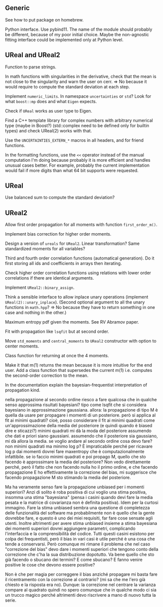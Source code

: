 ## Generic

See how to put package on homebrew.

Python interface. Use pybind11. The name of the module should probably be
different, because of my poor initial choice. Maybe the non-agnostic fitting
interface could be implemented only at Python level.

## UReal and UReal2

Function to parse strings.

In math functions with singularities in the derivative, check that the mean is
not close to the singularity and warn the user on cerr. => No because it
would require to compute the standard deviation at each step.

Implement `numeric_limits`. In namespace `uncertainties` or `std`? Look for what
`boost::mp` does and what `Eigen` expects.

Check if `UReal` works as user type to Eigen.

Find a C++ template library for complex numbers with arbitrary numerical type
(maybe in Boost?) (std::complex need to be defined only for builtin types) and
check UReal(2) works with that.

Use the `UNCERTAINTIES_EXTERN_*` macros in all headers, and for friend
functions.

In the formatting functions, use the `<<` operator instead of the manual
computation I'm doing because probably it is more efficient and handles
unusual cases better. For example, probably the current implementation would
fail if more digits than what 64 bit supports were requested.

## UReal

Use balanced sum to compute the standard deviation?

## UReal2

Allow first order propagation for all moments with function `first_order_m()`.

Implement bias correction for higher order moments.

Design a version of `ureals` for `UReal2`. Linear transformation? Same
standardized moments for all variables?

Third and fourth order correlation functions (automatical generation). Do it
first storing all ids and coefficients in arrays then iterating.

Check higher order correlation functions using relations with lower order
correlations if there are identical arguments.

Implement `UReal2::binary_assign`.

Think a sensible interface to allow inplace unary operations (implement
`UReal(2)::unary_inplace`). (Second optional argument to all the unary
functions in `math.hpp`? => No because they have to return something in one
case and nothing in the other.)

Maximum entropy pdf given the moments. See RV Abramov paper.

Fit with propagation like `lsqfit` but at second order.

Move `std_moments` and `central_moments` to `UReal2` constructor with option to
center moments.

Class function for returning at once the 4 moments.

Make it that m(1) returns the mean because it is more intuitive for the end
user. Add a class function that supersedes the current m(1) i.e. computes the
second-order correction to the mean.

In the documentation explain the bayesian-frequentist interpretation of
propagation kind.

nella propagazione al secondo ordine riesco a fare qualcosa che in qualche
senso approssima risultati bayesiani? tipo come lsqfit che si considera
bayesiano in approssimazione gaussiana. allora: la propagazione di tipo M è
quella da usare per propagare i momenti di un posteriore. però si applica al
fit ai minimi quadrati? cioè, posso considerare il fit ai minimi quadrati come
un'approssimazione della media del posteriore (e quindi quando è biased dire e
sticazzi?) minimi quadrati mi dà la moda del posteriore assumendo che dati e
priori siano gaussiani. assumendo che il posteriore sia gaussiano, mi dà allora
la media. se voglio andare al secondo ordine cosa devo fare? non minimi
quadrati ma minimo log p? È impraticabile perché per ricavare log p dai momenti
dovrei fare maxentropy che è computazionalmente infattibile. se io faccio
minimi quadrati e poi propago M, quello che sto facendo è approssimare la media
del posteriore? Non vedo direttamente perché, però il fatto che non facendo
nulla ho il primo ordine, e che facendo propagazione E ho effettivamente la
correzione del bias, mi suggerisce che facendo propagazione M sto stimando la
media del posteriore.

Ma ha veramente senso fare la propagazione unbiased per i momenti superiori?
Anzi di solito è roba positiva di cui voglio una stima positiva, insomma una
stima "bayesiana" (pensa i casini quando devi fare la media pesata e la matrice
di covarianza non è definita positiva). Idem per la curtosi immagino. Fare la
stima unbiased sembra una questione di completezza delle funzionalità del
software ma probabilmente non è quello che la gente dovrebbe fare, e questo è
uno dei miei requisiti, far fare cose sensate agli utenti. Inoltre altrimenti
per avere stima unbiased insieme a stima bayesiana dei momenti superiori dovrei
aggiungere parametri, complicando l'interfaccia e la comprensibilità del
codice. Tutti questi casini esistono per colpa dei frequentisti, però il bias
in vari casi è utile perché è una cosa che tende a conservarsi. Però comunque
mi rimane il problema che nel caso "correzione del bias" devo dare i momenti
superiori che tengono conto della correzione che c'ha la sua distribuzione
dopotutto. Va bene quello che sto già facendo o sbucano dei termini? E come
sbucano? E fanno venire positive le cose che devono essere positive?

Non è che per magia per correggere il bias anziché propagare mi basta fare il
ricentramento con la correzione al contrario? (mi sa che me l'ero già chiesto e
la risposta era no). Dunque: la correzione nel centrare la varianza compare al
quadrato quindi no spero comunque che in qualche modo ci sia un trucco magico
perché altrimenti devo riscrivere a mano di nuovo tutta la serie.
